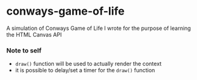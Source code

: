 # conways-game-of-life

A simulation of Conways Game of Life I wrote for the purpose of learning the HTML Canvas API

### Note to self

- `draw()` function will be used to actually render the context
- it is possible to delay/set a timer for the `draw()` function
